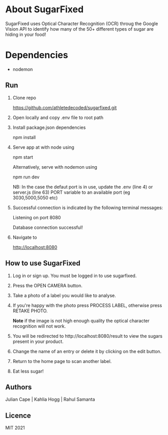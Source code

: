 # About SugarFixed

SugarFixed uses Optical Character Recognition (OCR) throug the Google Vision API to identify how many of the 50+ different types of sugar are hiding in your food!

# Dependencies
* nodemon

## Run
1. Clone repo 
    
    https://github.com/athletedecoded/sugarfixed.git

2. Open locally and copy .env file to root path

3. Install package.json dependencies

    npm install    

4. Serve app at with node using

    npm start

    Alternatively, serve with nodemon using 
    
    npm run dev

    NB: In the case the defaut port is in use, update the .env (line 4) or server.js (line 63) PORT variable to an available port (eg 3030,5000,5050 etc)

5. Successful connection is indicated by the following terminal messages:

    Listening on port  8080

    Database connection successful!

6. Navigate to 

    [http://localhost:8080](localhost:8080)

## How to use SugarFixed

1. Log in or sign up. You must be logged in to use sugarfixed. 

2. Press the OPEN CAMERA button.

3. Take a photo of a label you would like to analyse.

4. If you're happy with the photo press PROCESS LABEL, otherwise press RETAKE PHOTO. 

    **Note** if the image is not high enough quality the optical character recognition will not work.

5. You will be redirected to http://localhost:8080/result to view the sugars present in your product.

6. Change the name of an entry or delete it by clicking on the edit button.

7. Return to the home page to scan another label.

8. Eat less sugar!

## Authors
Julian Cape | Kahlia Hogg | Rahul Samanta

## Licence
MIT 2021
